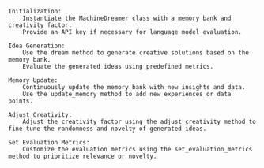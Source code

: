     Initialization:
        Instantiate the MachineDreamer class with a memory bank and creativity factor.
        Provide an API key if necessary for language model evaluation.

    Idea Generation:
        Use the dream method to generate creative solutions based on the memory bank.
        Evaluate the generated ideas using predefined metrics.

    Memory Update:
        Continuously update the memory bank with new insights and data.
        Use the update_memory method to add new experiences or data points.

    Adjust Creativity:
        Adjust the creativity factor using the adjust_creativity method to fine-tune the randomness and novelty of generated ideas.

    Set Evaluation Metrics:
        Customize the evaluation metrics using the set_evaluation_metrics method to prioritize relevance or novelty.
